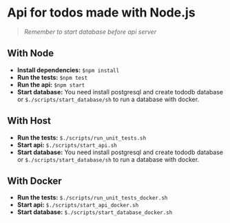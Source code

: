 # Api for todos made with Node.js

> *Remember to start database before api server*

## With Node

- **Install dependencies:** `$npm install`
- **Run the tests:** `$npm test`
- **Run the api:** `$npm start`
- **Start database:** You need install postgresql and create tododb database or `$./scripts/start_database/sh` to run a database with docker.

## With Host

- **Run the tests:** `$./scripts/run_unit_tests.sh`
- **Start api:** `$./scripts/start_api.sh`
- **Start database:** You need install postgresql and create tododb database or `$./scripts/start_database/sh` to run a database with docker.

## With Docker
- **Run the tests:** `$./scripts/run_unit_tests_docker.sh`
- **Start api:** `$./scripts/start_api_docker.sh`
- **Start database:** `$./scripts/start_database_docker.sh`